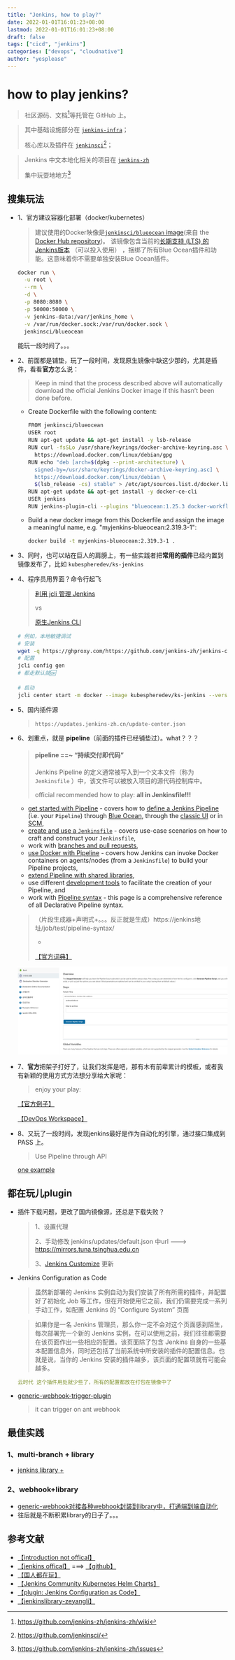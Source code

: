 ```yaml
---
title: "Jenkins, how to play?"
date: 2022-01-01T16:01:23+08:00
lastmod: 2022-01-01T16:01:23+08:00
draft: false
tags: ["cicd", "jenkins"]
categories: ["devops", "cloudnative"]
author: "yesplease"
---
```

# how to play jenkins?



> 社区源码、文档[^footnote1]等托管在 GitHub 上。
[^footnote1]: https://github.com/jenkins-zh/jenkins-zh/wiki
>
> 其中基础设施部分在 [`jenkins-infra`](https://github.com/jenkins-infra)；
>
> 核心库以及插件在 [`jenkinsci`](https://github.com/jenkinsci/)[^footnote2]；
[^footnote2]: https://github.com/jenkinsci/
>
> Jenkins 中文本地化相关的项目在 [`jenkins-zh`](https://github.com/jenkins-zh) 
>
> 集中玩耍地地方[^footnote3]
[^footnote3]: https://github.com/jenkins-zh/jenkins-zh/issues



## 搜集玩法



- 1、官方建议容器化部署（docker/kubernetes）

  > 建议使用的Docker映像是[`jenkinsci/blueocean` image](https://hub.docker.com/r/jenkinsci/blueocean/)(来自 the [Docker Hub repository](https://hub.docker.com/))。 该镜像包含当前的[长期支持 (LTS) 的Jenkins版本](https://www.jenkins.io/download) （可以投入使用） ，捆绑了所有Blue Ocean插件和功能。这意味着你不需要单独安装Blue Ocean插件。

  ```sh
  docker run \
    -u root \
    --rm \
    -d \
    -p 8080:8080 \
    -p 50000:50000 \
    -v jenkins-data:/var/jenkins_home \
    -v /var/run/docker.sock:/var/run/docker.sock \
    jenkinsci/blueocean
  ```

  能玩一段时间了。。。

  

- 2、前面都是铺垫，玩了一段时间，发现原生镜像中缺这少那的，尤其是插件，看看**官方**怎么说：

  > Keep in mind that the process described above will automatically download the official Jenkins Docker image if this hasn’t been done before.

  - Create Dockerfile with the following content:

    ```sh
    FROM jenkinsci/blueocean
    USER root
    RUN apt-get update && apt-get install -y lsb-release
    RUN curl -fsSLo /usr/share/keyrings/docker-archive-keyring.asc \
      https://download.docker.com/linux/debian/gpg
    RUN echo "deb [arch=$(dpkg --print-architecture) \
      signed-by=/usr/share/keyrings/docker-archive-keyring.asc] \
      https://download.docker.com/linux/debian \
      $(lsb_release -cs) stable" > /etc/apt/sources.list.d/docker.list
    RUN apt-get update && apt-get install -y docker-ce-cli
    USER jenkins
    RUN jenkins-plugin-cli --plugins "blueocean:1.25.3 docker-workflow:1.28"
    ```

    

  - Build a new docker image from this Dockerfile and assign the image a meaningful name, e.g. "myjenkins-blueocean:2.319.3-1":

    ```sh
    docker build -t myjenkins-blueocean:2.319.3-1 .
    ```

- 3、同时，也可以站在巨人的肩膀上，有一些实践者把**常用的插件**已经内置到镜像发布了，比如 `kubespheredev/ks-jenkins`

- 4、程序员用界面？命令行起飞 

  > [利用 jcli 管理 Jenkins](https://www.jenkins.io/zh/blog/2019/08/30/jenkins-cli/)
  >
  > vs
  >
  > [原生Jenkins CLI ](https://www.jenkins.io/doc/book/managing/cli/)

  ```sh
  # 例如，本地敏捷调试
  # 安装
  wget -q https://ghproxy.com/https://github.com/jenkins-zh/jenkins-cli/releases/latest/download/jcli-linux-amd64.tar.gz|tar -zxvf && sudo mv jcli /usr/local/bin/
  # 配置
  jcli config gen
  # 都走默认就🆗
  
  # 启动
  jcli center start -m docker --image kubespheredev/ks-jenkins --version 2.249.1 --c-user root --port 8080 --setup-wizard=false
  ```

  

- 5、国内插件源

  >  `https://updates.jenkins-zh.cn/update-center.json`

- 6、划重点，就是 **pipeline**（前面的插件已经铺垫过）。what？？？

  > #### pipeline ==~ “持续交付即代码”
  >
  > Jenkins Pipeline 的定义通常被写入到一个文本文件（称为 `Jenkinsfile` ）中，该文件可以被放入项目的源代码控制库中。
  >
  > official recommended  how to play:  **all in Jenkinsfile!!!**

  - [get started with Pipeline](https://www.jenkins.io/doc/book/pipeline/getting-started) - covers how to [define a Jenkins Pipeline](https://www.jenkins.io/doc/book/pipeline/getting-started#defining-a-pipeline) (i.e. your `Pipeline`) through [Blue Ocean](https://www.jenkins.io/doc/book/pipeline/getting-started#through-blue-ocean), through the [classic UI](https://www.jenkins.io/doc/book/pipeline/getting-started#through-the-classic-ui) or in [SCM](https://www.jenkins.io/doc/book/pipeline/getting-started#defining-a-pipeline-in-scm),
  - [create and use a `Jenkinsfile`](https://www.jenkins.io/doc/book/pipeline/jenkinsfile) - covers use-case scenarios on how to craft and construct your `Jenkinsfile`,
  - work with [branches and pull requests](https://www.jenkins.io/doc/book/pipeline/multibranch),
  - [use Docker with Pipeline](https://www.jenkins.io/doc/book/pipeline/docker) - covers how Jenkins can invoke Docker containers on agents/nodes (from a `Jenkinsfile`) to build your Pipeline projects,
  - [extend Pipeline with shared libraries](https://www.jenkins.io/doc/book/pipeline/shared-libraries),
  - use different [development tools](https://www.jenkins.io/doc/book/pipeline/development) to facilitate the creation of your Pipeline, and
  - work with [Pipeline syntax](https://www.jenkins.io/doc/book/pipeline/syntax) - this page is a comprehensive reference of all Declarative Pipeline syntax.

  

  > （片段生成器+声明式+。。。反正就是生成）https://jenkins地址/job/test/pipeline-syntax/ 
  >
  > +
  >
  > [【官方词典】](https://www.jenkins.io/doc/book/pipeline/)

  ![image-20220302150354810](https://raw.githubusercontent.com/cugbtang/image-repo/master/PicGo/20220302150355.png)

- 7、**官方**把架子打好了，让我们发挥是吧，那有木有前辈累计的模板，或者我有新颖的使用方式方法想分享给大家呢：

  > enjoy your play: 

  [【官方例子】](https://github.com/jenkinsci/pipeline-examples)

  [【DevOps Workspace】](https://github.com/devops-ws)

- 8、又玩了一段时间，发现jenkins最好是作为自动化的引擎，通过接口集成到 PASS 上。

  > Use Pipeline through API

  [one example](https://github.com/go-atomci/workflow)



##  都在玩儿plugin

- 插件下载问题，更改了国内镜像源，还总是下载失败？

  > 1、设置代理
  >
  > 2、手动修改 jenkins/updates/default.json 中url ---> https://mirrors.tuna.tsinghua.edu.cn
  >
  > 3、[Jenkins Customize](https://github.com/jenkins-zh/jenkins-formulas)  更新

- Jenkins Configuration as Code

  > 虽然新部署的 Jenkins 实例自动为我们安装了所有所需的插件，并配置好了初始化 Job 等工作，但在开始使用它之前，我们仍需要完成一系列手动工作，如配置 Jenkins 的 “Configure System” 页面

  > 如果你是一名 Jenkins 管理员，那么你一定不会对这个页面感到陌生，每次部署完一个新的 Jenkins 实例，在可以使用之前，我们往往都需要在该页面作出一些相应的配置。该页面除了包含 Jenkins 自身的一些基本配置信息外，同时还包括了当前系统中所安装的插件的配置信息。也就是说，当你的 Jenkins 安装的插件越多，该页面的配置项就有可能会越多。

  ```yaml
  云时代 这个插件用处就少些了，所有的配置都放在打包在镜像中了
	```


- [generic-webhook-trigger-plugin](https://github.com/jenkinsci/generic-webhook-trigger-plugin)

  >it can trigger on ant webhook

## 最佳实践

### 1、multi-branch + library

- [jenkins library + ]()

### 2、webhook+library

- [generic-webhook对接各种webhook封装到library中，打通端到端自动化](https://github.com/cugbtang/jenkinslibrary-zeyangli)
- 往后就是不断积累library的日子了。。。

## 参考文献

- [【introduction not offical】](https://github.com/jenkins-zh/jenkins-zh/wiki)
- [【jenkins offical】](https://www.jenkins.io/) ===> [【github】](https://github.com/jenkinsci/)
- [【国人都在玩】](https://github.com/jenkins-zh/jenkins-zh/issues)
- [【Jenkins Community Kubernetes Helm Charts】](https://github.com/jenkinsci/helm-charts)
- [【plugin: Jenkins Configuration as Code】](https://github.com/jenkinsci/configuration-as-code-plugin/tree/master/demos)
- [【jenkinslibrary-zeyangli】](https://github.com/cugbtang/jenkinslibrary-zeyangli)

  
